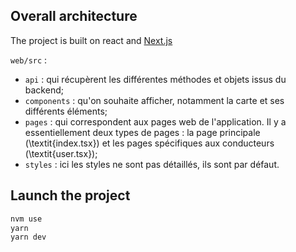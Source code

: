 ## Overall architecture

The project is built on react and [Next.js](https://nextjs.org/)

`web/src` :

- `api` : qui récupèrent les différentes méthodes et objets issus du backend;
- `components` : qu\'on souhaite afficher, notamment la carte et ses différents éléments;
- `pages` : qui correspondent aux pages web de l\'application. Il y a essentiellement deux types de pages : la page principale (\textit{index.tsx}) et les pages spécifiques aux conducteurs (\textit{user.tsx});
- `styles` : ici les styles ne sont pas détaillés, ils sont par défaut.

## Launch the project

```bash
nvm use
yarn
yarn dev
```
